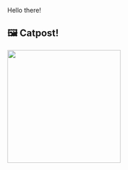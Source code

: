 Hello there!



## 🖼️ Catpost!

<sub>
    <img src="https://cdn2.thecatapi.com/images/csl.jpg" height="256">
</sub>

